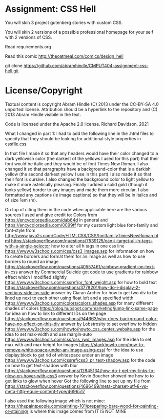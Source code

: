 Assignment: CSS Hell
====================

You will skin 3 project gutenberg stories with custom CSS.

You will skin 2 versions of a possible professional homepage for your
self with 2 versions of CSS.

Read requirements.org

Read this comic http://theoatmeal.com/comics/design_hell

git clone https://github.com/abramhindle/CMPUT404-assignment-css-hell.git

License/Copyright
=================

Textual content is copyright Abram Hindle (C) 2013 under the CC-BY-SA
4.0 unported license. Attribution should be a hyperlink to the
repository and (C) 2013 Abram Hindle visibile in the text.

Code is licensed under the Apache 2.0 license.
Richard Davidson, 2021

What I changed in part 1: I had to add the following line in the .html files to specify that they should be looking for additional style properties in cssfile.css <link href="cssfile.css" rel="stylesheet">

In that file I made it so that any headers would have their color changed to a dark yellowish color (the darkest of the yellows I used for this part)
that their font would be italic and they would be of font Times New Roman. I also changed it so that paragraphs have a background-color that is a darkish yellow (the second darkest yellow I use in this part) I also made it so that their font is cursive. I also changed the background color to light yellow to make it more astetically pleasing.
Finally I added a solid gold (though it looks yellow) border to any images and made them more circular. I also formatted any captions (ie image captions) so that they will be in italics and of size 1em (m).

On top of citing them in the code when applicable here are the various sources I used and give credit to:
Colors from https://encycolorpedia.com/dab64d in general and https://encycolorpedia.com/0099ff for my custom light blue
font-family and font-style from http://www.java2s.com/Code/HTMLCSS/CSS/fontfamilyTimesNewRoman.html
https://stackoverflow.com/questions/7539125/can-i-target-all-h-tags-with-a-single-selector how to alter all h tags in one css line
https://www.w3schools.com/css/css3_images.asp for information on how to create borders and format them for an image as well as how to use borders to round an image
https://stackoverflow.com/questions/40557461/rainbow-gradient-on-text-in-css answer by Commercial Suicide got code to use gradients for rainbow effect which I modified slightly
https://www.w3schools.com/cssref/pr_font_weight.asp for how to bold text
https://stackoverflow.com/questions/3778201/how-do-i-display-2-sections-side-by-side answer by Ciaran Archer for how to get two div to be lined up next to each other 
using float left and a specified width   
https://www.w3schools.com/colors/colors_shades.asp for many different shades of colors
https://blog.hubspot.com/marketing/jump-link-same-page for idea on how to link to different IDs on the page
https://stackoverflow.com/questions/944663/why-does-background-color-have-no-effect-on-this-div answer by Lobstrosity to set overflow to hidden
https://www.w3schools.com/howto/howto_css_center_website.asp for the idea to set max-width and use margin-auto
https://www.w3schools.com/css/css_rwd_images.asp for the idea to set max with and max height for images
https://stackhowto.com/how-to-remove-white-space-under-an-image-using-css/ for the idea to use display:block to get rid of whitespace under an image
https://www.w3schools.com/cssref/css3_pr_text-shadow.asp for the code on how to get text-shadow with blur
https://stackoverflow.com/questions/12845134/how-do-i-get-my-links-to-glow-on-hover-with-css3 answer by Kevin Boucher showed me how to to get links to glow when hover
Got the following line to set up my file from https://stackoverflow.com/questions/4696499/meta-charset-utf-8-vs-meta-http-equiv-content-type/4696517

I also used the following image which is not mine:
https://thepaintpeople.com/painting-101/preparing-bare-wood-for-painting-or-staining/ is where this image comes from IT IS NOT MINE
